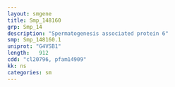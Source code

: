 ```yaml
---
layout: smgene
title: Smp_148160
grp: Smp_14
description: "Spermatogenesis associated protein 6"
smp: Smp_148160.1
uniprot: "G4VSB1"
length:   912
cdd: "cl20796, pfam14909"
kk: ns
categories: sm
---
```

